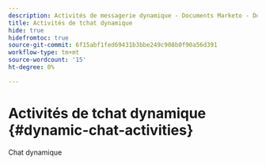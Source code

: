 ```yaml
---
description: Activités de messagerie dynamique - Documents Marketo - Documentation du produit
title: Activités de tchat dynamique
hide: true
hidefromtoc: true
source-git-commit: 6f15abf1fed69431b3bbe249c908b0f90a56d391
workflow-type: tm+mt
source-wordcount: '15'
ht-degree: 0%

---
```


# Activités de tchat dynamique {#dynamic-chat-activities}

Chat dynamique
